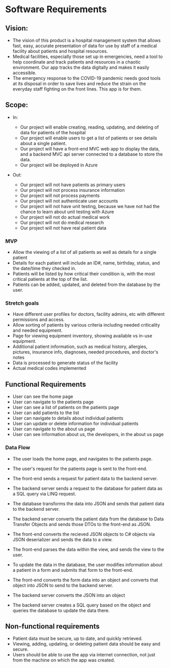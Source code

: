 # Software Requirements
## Vision:
- The vision of this product is a hospital management system that allows fast, easy, accurate presentation of data for use by staff of a medical facility about patients and hospital resources.
- Medical facilities, especially those set up in emergencies, need a tool to help coordinate and track patients and resources in a chaotic environment. Our app tracks the data digitally and makes it easily accessible.
- The emergency response to the COVID-19 pandemic needs good tools at its disposal in order to save lives and reduce the strain on the everyday staff fighting on the front lines. This app is for them.

## Scope:
- In:
  - Our project will enable creating, reading, updating, and deleting of data for patients of the hospital
  - Our project will enable users to get a list of patients or see details about a single patient.
  - Our project will have a front-end MVC web app to display the data, and a backend MVC api server connected to a database to store the data.
  - Our project will be deployed in Azure

- Out:
  - Our project will not have patients as primary users
  - Our project will not process insurance information
  - Our project will not process payments
  - Our project will not authenticate user accounts
  - Our project will not have unit testing, because we have not had the chance to learn about unit testing with Azure
  - Our project will not do actual medical work
  - Our project will not do medical research
  - Our project will not have real patient data

### MVP
- Allow the viewing of a list of all patients as well as details for a single patient
- Details for each patient will include an ID#, name, birthday, status, and the date/time they checked in.
- Patients will be listed by how critical their condition is, with the most critical patients at the top of the list.
- Patients can be added, updated, and deleted from the database by the user.

### Stretch goals
- Have different user profiles for doctors, facility admins, etc with different permissions and access.
- Allow sorting of patients by various criteria including needed criticality and needed equipment.
- Page for viewing equipment inventory, showing available vs in-use equipment.
- Additional patient information, such as medical history, allergies, pictures, insurance info, diagnoses, needed procedures, and doctor's notes
- Data is processed to generate status of the facility
- Actual medical codes implemented

## Functional Requirements
- User can see the home page
- User can navigate to the patients page
- User can see a list of patients on the patients page
- User can add patients to the list
- User can navigate to details about individual patients
- User can update or delete information for individual patients
- User can navigate to the about us page
- User can see information about us, the developers, in the about us page

### Data Flow
- The user loads the home page, and navigates to the patients page.
- The user's request for the patients page is sent to the front-end.
- The front-end sends a request for patient data to the backend server.
- The backend server sends a request to the database for patient data as a SQL query via LINQ request.
- The database transforms the data into JSON and sends that patient data to the backend server.
- The backend server converts the patient data from the database to Data Transfer Objects and sends those DTOs to the front-end as JSON.
- The front-end converts the recieved JSON objects to C# objects via JSON deserializer and sends the data to a view.
- The front-end parses the data within the view, and sends the view to the user.

- To update the data in the database, the user modifies information about a patient in a form and submits that form to the front-end.
- The front-end converts the form data into an object and converts that object into JSON to send to the backend server.
- The backend server converts the JSON into an object
- The backend server creates a SQL query based on the object and queries the database to update the data there.

## Non-functional requirements
- Patient data must be secure, up to date, and quickly retrieved.
- Viewing, adding, updating, or deleting patient data should be easy and secure.
- Users should be able to use the app via internet connection, not just from the machine on which the app was created.
